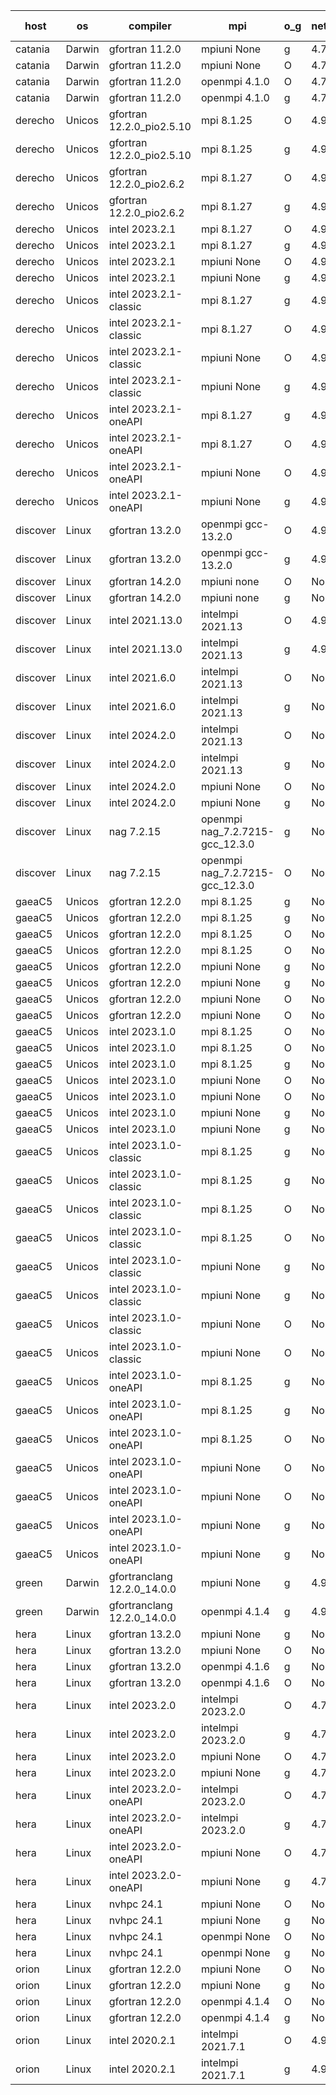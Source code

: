 

| host     | os       | compiler                              | mpi                      | o_g        | netcdf        | build       | u_pass          | u_fail          | s_pass            | s_fail            | e_pass             | e_fail             | nuopc_pass       | nuopc_fail       | artifacts link          |
|----------|----------|---------------------------------------|--------------------------|------------|---------------|-------------|-----------------|-----------------|-------------------|-------------------|--------------------|--------------------|------------------|------------------|-------------------------|
| catania | Darwin | gfortran 11.2.0 | mpiuni None  | g | 4.7.4  | PASS | None | None | None | None | None | None | None | None | <a href="https://github.com/esmf-org/esmf-test-artifacts/tree/c6404ec19cfcd16fd42519d054526ec7ca047c1b/develop/gfortran/11.2.0/g/mpiuni/None" target="_blank">c6404ec</a> | 
| catania | Darwin | gfortran 11.2.0 | mpiuni None  | O | 4.7.4  | PASS | 12530 | 7 | 9 | 0 | 44 | 0 | None | None | <a href="https://github.com/esmf-org/esmf-test-artifacts/tree/92bd0ea5ea868fb710a8e6f0dab6dd7dd6a10790/develop/gfortran/11.2.0/O/mpiuni/None" target="_blank">92bd0ea</a> | 
| catania | Darwin | gfortran 11.2.0 | openmpi 4.1.0  | O | 4.7.4  | PASS | 14204 | 3 | 51 | 0 | 81 | 0 | 56 | 0 | <a href="https://github.com/esmf-org/esmf-test-artifacts/tree/93dc6d2bda1862c634c2d484fbd6c22f830403cf/develop/gfortran/11.2.0/O/openmpi/4.1.0" target="_blank">93dc6d2</a> | 
| catania | Darwin | gfortran 11.2.0 | openmpi 4.1.0  | g | 4.7.4  | PASS | 14204 | 3 | 51 | 0 | 81 | 0 | 56 | 0 | <a href="https://github.com/esmf-org/esmf-test-artifacts/tree/b8a9db1aa4359724a3be559b9702364c7bb6ce8b/develop/gfortran/11.2.0/g/openmpi/4.1.0" target="_blank">b8a9db1</a> | 
| derecho | Unicos | gfortran 12.2.0_pio2.5.10 | mpi 8.1.25  | O | 4.9.2  | PASS | 14207 | 0 | 51 | 0 | 81 | 0 | 56 | 0 | <a href="https://github.com/esmf-org/esmf-test-artifacts/tree/335667491507d7dc95ff7556765d2c7a7cc3e056/develop/gfortran/12.2.0_pio2.5.10/O/mpi/8.1.25" target="_blank">3356674</a> | 
| derecho | Unicos | gfortran 12.2.0_pio2.5.10 | mpi 8.1.25  | g | 4.9.2  | PASS | 14207 | 0 | 51 | 0 | 81 | 0 | 56 | 0 | <a href="https://github.com/esmf-org/esmf-test-artifacts/tree/4f14a9560280690e685f33470e10c0890d9a67d0/develop/gfortran/12.2.0_pio2.5.10/g/mpi/8.1.25" target="_blank">4f14a95</a> | 
| derecho | Unicos | gfortran 12.2.0_pio2.6.2 | mpi 8.1.27  | O | 4.9.2  | PASS | 14207 | 0 | 51 | 0 | 81 | 0 | 56 | 0 | <a href="https://github.com/esmf-org/esmf-test-artifacts/tree/f0b0de80e3d2c49ce96bc94493ed5eac409359ff/develop/gfortran/12.2.0_pio2.6.2/O/mpi/8.1.27" target="_blank">f0b0de8</a> | 
| derecho | Unicos | gfortran 12.2.0_pio2.6.2 | mpi 8.1.27  | g | 4.9.2  | PASS | 14207 | 0 | 51 | 0 | 81 | 0 | 56 | 0 | <a href="https://github.com/esmf-org/esmf-test-artifacts/tree/dce91912cdd6acac4b638bd8e17bdd4e762fdb7b/develop/gfortran/12.2.0_pio2.6.2/g/mpi/8.1.27" target="_blank">dce9191</a> | 
| derecho | Unicos | intel 2023.2.1 | mpi 8.1.27  | O | 4.9.2  | PASS | 14207 | 0 | 51 | 0 | 81 | 0 | 57 | 0 | <a href="https://github.com/esmf-org/esmf-test-artifacts/tree/5d20d42944da43305b8c048b086c265c93d6bb50/develop/intel/2023.2.1/O/mpi/8.1.27" target="_blank">5d20d42</a> | 
| derecho | Unicos | intel 2023.2.1 | mpi 8.1.27  | g | 4.9.2  | PASS | 14207 | 0 | 51 | 0 | 81 | 0 | 57 | 0 | <a href="https://github.com/esmf-org/esmf-test-artifacts/tree/fd7928095184bc50ccbed4e8acfc4ee82ef6774a/develop/intel/2023.2.1/g/mpi/8.1.27" target="_blank">fd79280</a> | 
| derecho | Unicos | intel 2023.2.1 | mpiuni None  | O | 4.9.2  | PASS | 12530 | 7 | 9 | 0 | 44 | 0 | None | None | <a href="https://github.com/esmf-org/esmf-test-artifacts/tree/788fc4623abcc18335ab16c5b83540ef81a47b33/develop/intel/2023.2.1/O/mpiuni/None" target="_blank">788fc46</a> | 
| derecho | Unicos | intel 2023.2.1 | mpiuni None  | g | 4.9.2  | PASS | 12530 | 7 | 9 | 0 | 44 | 0 | None | None | <a href="https://github.com/esmf-org/esmf-test-artifacts/tree/aecfcd4a4b5f0720d3c6c64aa111d22898de7ae2/develop/intel/2023.2.1/g/mpiuni/None" target="_blank">aecfcd4</a> | 
| derecho | Unicos | intel 2023.2.1-classic | mpi 8.1.27  | g | 4.9.2  | PASS | None | None | None | None | None | None | None | None | <a href="https://github.com/esmf-org/esmf-test-artifacts/tree/12aaefa5bde9ba990b35c253768340fac18ceba5/develop/intel/2023.2.1-classic/g/mpi/8.1.27" target="_blank">12aaefa</a> | 
| derecho | Unicos | intel 2023.2.1-classic | mpi 8.1.27  | O | 4.9.2  | PASS | None | None | None | None | None | None | None | None | <a href="https://github.com/esmf-org/esmf-test-artifacts/tree/b14970e12227c4d14b0171abeea2177755755574/develop/intel/2023.2.1-classic/O/mpi/8.1.27" target="_blank">b14970e</a> | 
| derecho | Unicos | intel 2023.2.1-classic | mpiuni None  | O | 4.9.2  | PASS | 12530 | 7 | 9 | 0 | 44 | 0 | None | None | <a href="https://github.com/esmf-org/esmf-test-artifacts/tree/8ed1707d1f55feff6eeeee131bd41ac7b5ada071/develop/intel/2023.2.1-classic/O/mpiuni/None" target="_blank">8ed1707</a> | 
| derecho | Unicos | intel 2023.2.1-classic | mpiuni None  | g | 4.9.2  | PASS | 12530 | 7 | 9 | 0 | 44 | 0 | None | None | <a href="https://github.com/esmf-org/esmf-test-artifacts/tree/043b7302774d6647e8a9b2ab668d3b90d62e9346/develop/intel/2023.2.1-classic/g/mpiuni/None" target="_blank">043b730</a> | 
| derecho | Unicos | intel 2023.2.1-oneAPI | mpi 8.1.27  | g | 4.9.2  | PASS | None | None | None | None | None | None | None | None | <a href="https://github.com/esmf-org/esmf-test-artifacts/tree/144fe1196d771edb5adc9247802a95b5fdb99593/develop/intel/2023.2.1-oneAPI/g/mpi/8.1.27" target="_blank">144fe11</a> | 
| derecho | Unicos | intel 2023.2.1-oneAPI | mpi 8.1.27  | O | 4.9.2  | PASS | None | None | None | None | None | None | None | None | <a href="https://github.com/esmf-org/esmf-test-artifacts/tree/28c0db9d404a826d4aa309832e90a2e704b3f348/develop/intel/2023.2.1-oneAPI/O/mpi/8.1.27" target="_blank">28c0db9</a> | 
| derecho | Unicos | intel 2023.2.1-oneAPI | mpiuni None  | O | 4.9.2  | PASS | 12530 | 7 | 9 | 0 | 44 | 0 | None | None | <a href="https://github.com/esmf-org/esmf-test-artifacts/tree/32e0a46987d4ab05676bbae0c3163d9ff07635ea/develop/intel/2023.2.1-oneAPI/O/mpiuni/None" target="_blank">32e0a46</a> | 
| derecho | Unicos | intel 2023.2.1-oneAPI | mpiuni None  | g | 4.9.2  | PASS | None | None | None | None | None | None | None | None | <a href="https://github.com/esmf-org/esmf-test-artifacts/tree/95fab9901dda2265e2a5fac1a20aad447ff604cd/develop/intel/2023.2.1-oneAPI/g/mpiuni/None" target="_blank">95fab99</a> | 
| discover | Linux | gfortran 13.2.0 | openmpi gcc-13.2.0  | O | 4.9.2  | PASS | 14207 | 0 | 51 | 0 | 81 | 0 | 56 | 0 | <a href="https://github.com/esmf-org/esmf-test-artifacts/tree/7700fbbd22bc7961147cfcf4409fa4bfbf9f9c20/develop/gfortran/13.2.0/O/openmpi/gcc-13.2.0" target="_blank">7700fbb</a> | 
| discover | Linux | gfortran 13.2.0 | openmpi gcc-13.2.0  | g | 4.9.2  | PASS | 14207 | 0 | 51 | 0 | 81 | 0 | 56 | 0 | <a href="https://github.com/esmf-org/esmf-test-artifacts/tree/a6fb4c09f7c256ddb4a42efc04d2e754b0b2ac8e/develop/gfortran/13.2.0/g/openmpi/gcc-13.2.0" target="_blank">a6fb4c0</a> | 
| discover | Linux | gfortran 14.2.0 | mpiuni none  | O | None  | PASS | 12530 | 7 | 9 | 0 | 44 | 0 | None | None | <a href="https://github.com/esmf-org/esmf-test-artifacts/tree/f346163793345b804f512722f9d84540572af446/develop/gfortran/14.2.0/O/mpiuni/none" target="_blank">f346163</a> | 
| discover | Linux | gfortran 14.2.0 | mpiuni none  | g | None  | PASS | 12530 | 7 | 9 | 0 | 44 | 0 | None | None | <a href="https://github.com/esmf-org/esmf-test-artifacts/tree/6a846f00fc0226348658347c6854c667c76a3442/develop/gfortran/14.2.0/g/mpiuni/none" target="_blank">6a846f0</a> | 
| discover | Linux | intel 2021.13.0 | intelmpi 2021.13  | O | 4.9.2  | PASS | 14207 | 0 | 51 | 0 | 81 | 0 | 56 | 0 | <a href="https://github.com/esmf-org/esmf-test-artifacts/tree/ad9dd6207e891bf5171c9d3a4047abdb2418c982/develop/intel/2021.13.0/O/intelmpi/2021.13" target="_blank">ad9dd62</a> | 
| discover | Linux | intel 2021.13.0 | intelmpi 2021.13  | g | 4.9.2  | PASS | 14207 | 0 | 51 | 0 | 81 | 0 | 56 | 0 | <a href="https://github.com/esmf-org/esmf-test-artifacts/tree/081b61fc45cc5fe5f7990dfdea0602cf94873677/develop/intel/2021.13.0/g/intelmpi/2021.13" target="_blank">081b61f</a> | 
| discover | Linux | intel 2021.6.0 | intelmpi 2021.13  | O | None  | PASS | 14207 | 0 | 51 | 0 | 81 | 0 | 56 | 0 | <a href="https://github.com/esmf-org/esmf-test-artifacts/tree/8893adcbb43f39d7897e4eaa0503dd6f9966ec36/develop/intel/2021.6.0/O/intelmpi/2021.13" target="_blank">8893adc</a> | 
| discover | Linux | intel 2021.6.0 | intelmpi 2021.13  | g | None  | PASS | 14207 | 0 | 51 | 0 | 81 | 0 | 56 | 0 | <a href="https://github.com/esmf-org/esmf-test-artifacts/tree/2350fb1211431dd90454f5a2d5f735768ac3cd48/develop/intel/2021.6.0/g/intelmpi/2021.13" target="_blank">2350fb1</a> | 
| discover | Linux | intel 2024.2.0 | intelmpi 2021.13  | O | None  | PASS | 14207 | 0 | 51 | 0 | 81 | 0 | 56 | 0 | <a href="https://github.com/esmf-org/esmf-test-artifacts/tree/0b2a6f5b3dd16e48462c71e43c1eafef49456d32/develop/intel/2024.2.0/O/intelmpi/2021.13" target="_blank">0b2a6f5</a> | 
| discover | Linux | intel 2024.2.0 | intelmpi 2021.13  | g | None  | PASS | 14206 | 1 | 51 | 0 | 81 | 0 | 56 | 0 | <a href="https://github.com/esmf-org/esmf-test-artifacts/tree/85c781f354893c866d73bfe6c2c9a6cce8be7e03/develop/intel/2024.2.0/g/intelmpi/2021.13" target="_blank">85c781f</a> | 
| discover | Linux | intel 2024.2.0 | mpiuni None  | O | None  | PASS | 12530 | 7 | 9 | 0 | 44 | 0 | None | None | <a href="https://github.com/esmf-org/esmf-test-artifacts/tree/48110073ce28e5a3a9e10fc856c51ea5a507db9a/develop/intel/2024.2.0/O/mpiuni/None" target="_blank">4811007</a> | 
| discover | Linux | intel 2024.2.0 | mpiuni None  | g | None  | PASS | 12529 | 8 | 9 | 0 | 44 | 0 | None | None | <a href="https://github.com/esmf-org/esmf-test-artifacts/tree/027c059ad2c481b91f4b739b190bb3a936da521e/develop/intel/2024.2.0/g/mpiuni/None" target="_blank">027c059</a> | 
| discover | Linux | nag 7.2.15 | openmpi nag_7.2.7215-gcc_12.3.0  | g | None  | PASS | 14207 | 0 | 51 | 0 | 81 | 0 | 4 | 52 | <a href="https://github.com/esmf-org/esmf-test-artifacts/tree/298874f955dd152372a5bebc48857aefd7210f6a/develop/nag/7.2.15/g/openmpi/nag_7.2.7215-gcc_12.3.0" target="_blank">298874f</a> | 
| discover | Linux | nag 7.2.15 | openmpi nag_7.2.7215-gcc_12.3.0  | O | None  | PASS | 14206 | 1 | 51 | 0 | 81 | 0 | 4 | 52 | <a href="https://github.com/esmf-org/esmf-test-artifacts/tree/5cf7557b867b65eac26c8b83750e196c894b05a7/develop/nag/7.2.15/O/openmpi/nag_7.2.7215-gcc_12.3.0" target="_blank">5cf7557</a> | 
| gaeaC5 | Unicos | gfortran 12.2.0 | mpi 8.1.25  | g | None  | FAIL | None | None | None | None | None | None | 0 | 56 | <a href="https://github.com/esmf-org/esmf-test-artifacts/tree/b17f4ab64bf92d1bb6255546dd67b5a1a17947e2/develop/gfortran/12.2.0/g/mpi/8.1.25" target="_blank">b17f4ab</a> | 
| gaeaC5 | Unicos | gfortran 12.2.0 | mpi 8.1.25  | g | None  | FAIL | None | None | None | None | None | None | 0 | 56 | <a href="https://github.com/esmf-org/esmf-test-artifacts/tree/02d203433efd377b6a463a19825694eeafbc489e/develop/gfortran/12.2.0/g/mpi/8.1.25" target="_blank">02d2034</a> | 
| gaeaC5 | Unicos | gfortran 12.2.0 | mpi 8.1.25  | O | None  | FAIL | None | None | None | None | None | None | None | None | <a href="https://github.com/esmf-org/esmf-test-artifacts/tree/452a6a4e37ca508ec6ef97e98804198f95db8b52/develop/gfortran/12.2.0/O/mpi/8.1.25" target="_blank">452a6a4</a> | 
| gaeaC5 | Unicos | gfortran 12.2.0 | mpi 8.1.25  | O | None  | FAIL | None | None | None | None | None | None | 0 | 56 | <a href="https://github.com/esmf-org/esmf-test-artifacts/tree/e64defc2ef70a36fa308917b60cf377c152cb5ce/develop/gfortran/12.2.0/O/mpi/8.1.25" target="_blank">e64defc</a> | 
| gaeaC5 | Unicos | gfortran 12.2.0 | mpiuni None  | g | None  | FAIL | None | None | None | None | None | None | None | None | <a href="https://github.com/esmf-org/esmf-test-artifacts/tree/0b8cf8e3e9e0bdf97cea8c4ef73c2e7413e9add5/develop/gfortran/12.2.0/g/mpiuni/None" target="_blank">0b8cf8e</a> | 
| gaeaC5 | Unicos | gfortran 12.2.0 | mpiuni None  | g | None  | FAIL | None | None | None | None | None | None | None | None | <a href="https://github.com/esmf-org/esmf-test-artifacts/tree/972fab7df501d1b984e006fe4b7cdc82f67c2de1/develop/gfortran/12.2.0/g/mpiuni/None" target="_blank">972fab7</a> | 
| gaeaC5 | Unicos | gfortran 12.2.0 | mpiuni None  | O | None  | FAIL | None | None | None | None | None | None | None | None | <a href="https://github.com/esmf-org/esmf-test-artifacts/tree/28a38dd5cb5412f527c8f7fc89a0afb12dcca160/develop/gfortran/12.2.0/O/mpiuni/None" target="_blank">28a38dd</a> | 
| gaeaC5 | Unicos | gfortran 12.2.0 | mpiuni None  | O | None  | FAIL | None | None | None | None | None | None | None | None | <a href="https://github.com/esmf-org/esmf-test-artifacts/tree/fcbb4102e41b68bc140af1c0f04b9c36e9ff0fa3/develop/gfortran/12.2.0/O/mpiuni/None" target="_blank">fcbb410</a> | 
| gaeaC5 | Unicos | intel 2023.1.0 | mpi 8.1.25  | O | None  | FAIL | None | None | None | None | None | None | 0 | 56 | <a href="https://github.com/esmf-org/esmf-test-artifacts/tree/177137c83822db84921b1b94bb97b59ce93a04c0/develop/intel/2023.1.0/O/mpi/8.1.25" target="_blank">177137c</a> | 
| gaeaC5 | Unicos | intel 2023.1.0 | mpi 8.1.25  | O | None  | FAIL | None | None | None | None | None | None | 0 | 56 | <a href="https://github.com/esmf-org/esmf-test-artifacts/tree/5285175555b2b11a04080ecc4b30dd6a90bdfc5b/develop/intel/2023.1.0/O/mpi/8.1.25" target="_blank">5285175</a> | 
| gaeaC5 | Unicos | intel 2023.1.0 | mpi 8.1.25  | g | None  | FAIL | None | None | None | None | None | None | None | None | <a href="https://github.com/esmf-org/esmf-test-artifacts/tree/ae0936f8143fa6dbebcd8a2c8b190cb013a0be52/develop/intel/2023.1.0/g/mpi/8.1.25" target="_blank">ae0936f</a> | 
| gaeaC5 | Unicos | intel 2023.1.0 | mpiuni None  | O | None  | FAIL | None | None | None | None | None | None | None | None | <a href="https://github.com/esmf-org/esmf-test-artifacts/tree/6a6f21b7d0a9a99f4029c836f1d2db437428bdcf/develop/intel/2023.1.0/O/mpiuni/None" target="_blank">6a6f21b</a> | 
| gaeaC5 | Unicos | intel 2023.1.0 | mpiuni None  | O | None  | FAIL | None | None | None | None | None | None | None | None | <a href="https://github.com/esmf-org/esmf-test-artifacts/tree/01578a2662bfddc6700c0e6b216ff44d0056190e/develop/intel/2023.1.0/O/mpiuni/None" target="_blank">01578a2</a> | 
| gaeaC5 | Unicos | intel 2023.1.0 | mpiuni None  | g | None  | FAIL | None | None | None | None | None | None | None | None | <a href="https://github.com/esmf-org/esmf-test-artifacts/tree/bc9efd5ed2a74bc2506662865efbed76f856f615/develop/intel/2023.1.0/g/mpiuni/None" target="_blank">bc9efd5</a> | 
| gaeaC5 | Unicos | intel 2023.1.0 | mpiuni None  | g | None  | FAIL | None | None | None | None | None | None | None | None | <a href="https://github.com/esmf-org/esmf-test-artifacts/tree/56361980ae2f4b9c820553e173b7afdb6d154bec/develop/intel/2023.1.0/g/mpiuni/None" target="_blank">5636198</a> | 
| gaeaC5 | Unicos | intel 2023.1.0-classic | mpi 8.1.25  | g | None  | FAIL | None | None | None | None | None | None | 0 | 56 | <a href="https://github.com/esmf-org/esmf-test-artifacts/tree/2fc3b05e3d625b30160fec524b3222a820432750/develop/intel/2023.1.0-classic/g/mpi/8.1.25" target="_blank">2fc3b05</a> | 
| gaeaC5 | Unicos | intel 2023.1.0-classic | mpi 8.1.25  | g | None  | FAIL | None | None | None | None | None | None | 0 | 56 | <a href="https://github.com/esmf-org/esmf-test-artifacts/tree/9b15536f6dedcfc0fab51ddaf1c68ccea2b4f35d/develop/intel/2023.1.0-classic/g/mpi/8.1.25" target="_blank">9b15536</a> | 
| gaeaC5 | Unicos | intel 2023.1.0-classic | mpi 8.1.25  | O | None  | FAIL | None | None | None | None | None | None | 0 | 56 | <a href="https://github.com/esmf-org/esmf-test-artifacts/tree/ba9e29f69b0bad6e984357c977bf2799eedcadc4/develop/intel/2023.1.0-classic/O/mpi/8.1.25" target="_blank">ba9e29f</a> | 
| gaeaC5 | Unicos | intel 2023.1.0-classic | mpi 8.1.25  | O | None  | FAIL | None | None | None | None | None | None | 0 | 56 | <a href="https://github.com/esmf-org/esmf-test-artifacts/tree/dd4d21244dadf02d55a1cd0084cfe98bb03e32cd/develop/intel/2023.1.0-classic/O/mpi/8.1.25" target="_blank">dd4d212</a> | 
| gaeaC5 | Unicos | intel 2023.1.0-classic | mpiuni None  | g | None  | FAIL | None | None | None | None | None | None | None | None | <a href="https://github.com/esmf-org/esmf-test-artifacts/tree/715de6d5ba7b9bdb22b0e6f1360bed722e0e0a34/develop/intel/2023.1.0-classic/g/mpiuni/None" target="_blank">715de6d</a> | 
| gaeaC5 | Unicos | intel 2023.1.0-classic | mpiuni None  | g | None  | FAIL | None | None | None | None | None | None | None | None | <a href="https://github.com/esmf-org/esmf-test-artifacts/tree/bfe1d4cad56a19af0aebdaf91b4254b09c8e0c0f/develop/intel/2023.1.0-classic/g/mpiuni/None" target="_blank">bfe1d4c</a> | 
| gaeaC5 | Unicos | intel 2023.1.0-classic | mpiuni None  | O | None  | FAIL | None | None | None | None | None | None | None | None | <a href="https://github.com/esmf-org/esmf-test-artifacts/tree/d39627569ebcfe96d4d5c33235224130f0bfacf8/develop/intel/2023.1.0-classic/O/mpiuni/None" target="_blank">d396275</a> | 
| gaeaC5 | Unicos | intel 2023.1.0-classic | mpiuni None  | O | None  | FAIL | None | None | None | None | None | None | None | None | <a href="https://github.com/esmf-org/esmf-test-artifacts/tree/a9c90f3624d4541f691bd9cb1bb2a4441ae67d90/develop/intel/2023.1.0-classic/O/mpiuni/None" target="_blank">a9c90f3</a> | 
| gaeaC5 | Unicos | intel 2023.1.0-oneAPI | mpi 8.1.25  | g | None  | FAIL | None | None | None | None | None | None | 0 | 56 | <a href="https://github.com/esmf-org/esmf-test-artifacts/tree/a6dce2d5fdd19921fbdf2bb0f709c98df14f38c3/develop/intel/2023.1.0-oneAPI/g/mpi/8.1.25" target="_blank">a6dce2d</a> | 
| gaeaC5 | Unicos | intel 2023.1.0-oneAPI | mpi 8.1.25  | g | None  | FAIL | None | None | None | None | None | None | 0 | 56 | <a href="https://github.com/esmf-org/esmf-test-artifacts/tree/fc3f1068ea27aa77638aec80fa0ac0fc324a75b5/develop/intel/2023.1.0-oneAPI/g/mpi/8.1.25" target="_blank">fc3f106</a> | 
| gaeaC5 | Unicos | intel 2023.1.0-oneAPI | mpi 8.1.25  | O | None  | FAIL | None | None | None | None | None | None | 0 | 56 | <a href="https://github.com/esmf-org/esmf-test-artifacts/tree/b7299d978999310309e22cd8784c222fb66a7627/develop/intel/2023.1.0-oneAPI/O/mpi/8.1.25" target="_blank">b7299d9</a> | 
| gaeaC5 | Unicos | intel 2023.1.0-oneAPI | mpiuni None  | O | None  | FAIL | None | None | None | None | None | None | None | None | <a href="https://github.com/esmf-org/esmf-test-artifacts/tree/c5d29a86aa671c5303324981bde438909a87c0fc/develop/intel/2023.1.0-oneAPI/O/mpiuni/None" target="_blank">c5d29a8</a> | 
| gaeaC5 | Unicos | intel 2023.1.0-oneAPI | mpiuni None  | O | None  | FAIL | None | None | None | None | None | None | None | None | <a href="https://github.com/esmf-org/esmf-test-artifacts/tree/f9c7f34feed76c8fafc6c09ebeeb98c7674d25b1/develop/intel/2023.1.0-oneAPI/O/mpiuni/None" target="_blank">f9c7f34</a> | 
| gaeaC5 | Unicos | intel 2023.1.0-oneAPI | mpiuni None  | g | None  | FAIL | None | None | None | None | None | None | None | None | <a href="https://github.com/esmf-org/esmf-test-artifacts/tree/9c73e31b0f861ca38e5437555cc4a39f36a7e5c5/develop/intel/2023.1.0-oneAPI/g/mpiuni/None" target="_blank">9c73e31</a> | 
| gaeaC5 | Unicos | intel 2023.1.0-oneAPI | mpiuni None  | g | None  | FAIL | None | None | None | None | None | None | None | None | <a href="https://github.com/esmf-org/esmf-test-artifacts/tree/26e115e1361b5d11b416ee2f5d30daaed918cba3/develop/intel/2023.1.0-oneAPI/g/mpiuni/None" target="_blank">26e115e</a> | 
| green | Darwin | gfortranclang 12.2.0_14.0.0 | mpiuni None  | g | 4.9.2  | PASS | 12530 | 7 | 9 | 0 | 44 | 0 | None | None | <a href="https://github.com/esmf-org/esmf-test-artifacts/tree/7fd95d6befe2bb7dbbeacee3ed110f0f7754c8c6/develop/gfortranclang/12.2.0_14.0.0/g/mpiuni/None" target="_blank">7fd95d6</a> | 
| green | Darwin | gfortranclang 12.2.0_14.0.0 | openmpi 4.1.4  | g | 4.9.2  | PASS | 14207 | 0 | 51 | 0 | 81 | 0 | 57 | 0 | <a href="https://github.com/esmf-org/esmf-test-artifacts/tree/bd97342212877f51d26eb46f68df7c743894908b/develop/gfortranclang/12.2.0_14.0.0/g/openmpi/4.1.4" target="_blank">bd97342</a> | 
| hera | Linux | gfortran 13.2.0 | mpiuni None  | g | None  | PASS | 12530 | 7 | 9 | 0 | 44 | 0 | None | None | <a href="https://github.com/esmf-org/esmf-test-artifacts/tree/8f0686ad3636e041f5c731328ba7593eecca8a9e/develop/gfortran/13.2.0/g/mpiuni/None" target="_blank">8f0686a</a> | 
| hera | Linux | gfortran 13.2.0 | mpiuni None  | O | None  | PASS | 12530 | 7 | 9 | 0 | 44 | 0 | None | None | <a href="https://github.com/esmf-org/esmf-test-artifacts/tree/9d0ed2a44d267b9861d3edbb0bad57b2244f4510/develop/gfortran/13.2.0/O/mpiuni/None" target="_blank">9d0ed2a</a> | 
| hera | Linux | gfortran 13.2.0 | openmpi 4.1.6  | g | None  | PASS | None | None | None | None | None | None | None | None | <a href="https://github.com/esmf-org/esmf-test-artifacts/tree/12930ae8222fa20c81a41edc90e18ff7e6e0cfd6/develop/gfortran/13.2.0/g/openmpi/4.1.6" target="_blank">12930ae</a> | 
| hera | Linux | gfortran 13.2.0 | openmpi 4.1.6  | O | None  | PASS | 14207 | 0 | 51 | 0 | 81 | 0 | 56 | 0 | <a href="https://github.com/esmf-org/esmf-test-artifacts/tree/86175258d55009221e5436234e1976835036cc2e/develop/gfortran/13.2.0/O/openmpi/4.1.6" target="_blank">8617525</a> | 
| hera | Linux | intel 2023.2.0 | intelmpi 2023.2.0  | O | 4.7.0  | PASS | 14207 | 0 | 51 | 0 | 81 | 0 | 56 | 0 | <a href="https://github.com/esmf-org/esmf-test-artifacts/tree/05e33d7cf386ebd6cc3a393053abbeaa9efc0c07/develop/intel/2023.2.0/O/intelmpi/2023.2.0" target="_blank">05e33d7</a> | 
| hera | Linux | intel 2023.2.0 | intelmpi 2023.2.0  | g | 4.7.0  | PASS | 14207 | 0 | 51 | 0 | 81 | 0 | 56 | 0 | <a href="https://github.com/esmf-org/esmf-test-artifacts/tree/b2454decb3d48e3ca639a4c0c3cf5aa8bcca747f/develop/intel/2023.2.0/g/intelmpi/2023.2.0" target="_blank">b2454de</a> | 
| hera | Linux | intel 2023.2.0 | mpiuni None  | O | 4.7.0  | PASS | None | None | None | None | None | None | None | None | <a href="https://github.com/esmf-org/esmf-test-artifacts/tree/e042e9f01762e28d8e99d0cd987b340a4d2f2f91/develop/intel/2023.2.0/O/mpiuni/None" target="_blank">e042e9f</a> | 
| hera | Linux | intel 2023.2.0 | mpiuni None  | g | 4.7.0  | PASS | None | None | None | None | None | None | None | None | <a href="https://github.com/esmf-org/esmf-test-artifacts/tree/d5b06d57a3b1b82a841872deb0b11e760d785fc1/develop/intel/2023.2.0/g/mpiuni/None" target="_blank">d5b06d5</a> | 
| hera | Linux | intel 2023.2.0-oneAPI | intelmpi 2023.2.0  | O | 4.7.0  | PASS | 14207 | 0 | 50 | 1 | 81 | 0 | 56 | 0 | <a href="https://github.com/esmf-org/esmf-test-artifacts/tree/a1ac499a55319661a0acb7501a7e4eef850caf1c/develop/intel/2023.2.0-oneAPI/O/intelmpi/2023.2.0" target="_blank">a1ac499</a> | 
| hera | Linux | intel 2023.2.0-oneAPI | intelmpi 2023.2.0  | g | 4.7.0  | PASS | 14207 | 0 | 51 | 0 | 81 | 0 | 56 | 0 | <a href="https://github.com/esmf-org/esmf-test-artifacts/tree/19c2c156dd82c40e7774e461359b0909cd945058/develop/intel/2023.2.0-oneAPI/g/intelmpi/2023.2.0" target="_blank">19c2c15</a> | 
| hera | Linux | intel 2023.2.0-oneAPI | mpiuni None  | O | 4.7.0  | PASS | 12530 | 7 | 9 | 0 | 44 | 0 | None | None | <a href="https://github.com/esmf-org/esmf-test-artifacts/tree/20dd4afefd486f13aa37da9047dc5ee0f529e77d/develop/intel/2023.2.0-oneAPI/O/mpiuni/None" target="_blank">20dd4af</a> | 
| hera | Linux | intel 2023.2.0-oneAPI | mpiuni None  | g | 4.7.0  | PASS | 12530 | 7 | 9 | 0 | 44 | 0 | None | None | <a href="https://github.com/esmf-org/esmf-test-artifacts/tree/13257f569f809772087bb392de6322359f017713/develop/intel/2023.2.0-oneAPI/g/mpiuni/None" target="_blank">13257f5</a> | 
| hera | Linux | nvhpc 24.1 | mpiuni None  | O | None  | PASS | 12530 | 7 | 9 | 0 | 44 | 0 | None | None | <a href="https://github.com/esmf-org/esmf-test-artifacts/tree/5def40aa108a411acc4fa1fc04b12345e02e6191/develop/nvhpc/24.1/O/mpiuni/None" target="_blank">5def40a</a> | 
| hera | Linux | nvhpc 24.1 | mpiuni None  | g | None  | PASS | 12530 | 7 | 9 | 0 | 44 | 0 | None | None | <a href="https://github.com/esmf-org/esmf-test-artifacts/tree/90d4849ebf0ac96d4195a2ac342f0e897736c300/develop/nvhpc/24.1/g/mpiuni/None" target="_blank">90d4849</a> | 
| hera | Linux | nvhpc 24.1 | openmpi None  | O | None  | PASS | 14207 | 0 | 51 | 0 | 81 | 0 | 56 | 0 | <a href="https://github.com/esmf-org/esmf-test-artifacts/tree/10cadc0ac9a9a416c683f78ce6f4759c8fed6c90/develop/nvhpc/24.1/O/openmpi/None" target="_blank">10cadc0</a> | 
| hera | Linux | nvhpc 24.1 | openmpi None  | g | None  | PASS | 14207 | 0 | 51 | 0 | 81 | 0 | 56 | 0 | <a href="https://github.com/esmf-org/esmf-test-artifacts/tree/1966d618aa4f8ac872f7576e73c2697c476915ef/develop/nvhpc/24.1/g/openmpi/None" target="_blank">1966d61</a> | 
| orion | Linux | gfortran 12.2.0 | mpiuni None  | O | None  | PASS | 12530 | 7 | 9 | 0 | 44 | 0 | None | None | <a href="https://github.com/esmf-org/esmf-test-artifacts/tree/c0f31610d39885c7fce9b4211f158bea6b3dd7d8/develop/gfortran/12.2.0/O/mpiuni/None" target="_blank">c0f3161</a> | 
| orion | Linux | gfortran 12.2.0 | mpiuni None  | g | None  | PASS | 12530 | 7 | 9 | 0 | 44 | 0 | None | None | <a href="https://github.com/esmf-org/esmf-test-artifacts/tree/b6c77aac8ed2d351965c35310353b11a20ee7494/develop/gfortran/12.2.0/g/mpiuni/None" target="_blank">b6c77aa</a> | 
| orion | Linux | gfortran 12.2.0 | openmpi 4.1.4  | O | None  | PASS | 14207 | 0 | 51 | 0 | 81 | 0 | 44 | 12 | <a href="https://github.com/esmf-org/esmf-test-artifacts/tree/8b0a197d6511978dff288fe986bc7293a4be235f/develop/gfortran/12.2.0/O/openmpi/4.1.4" target="_blank">8b0a197</a> | 
| orion | Linux | gfortran 12.2.0 | openmpi 4.1.4  | g | None  | PASS | 14207 | 0 | 51 | 0 | 81 | 0 | 44 | 12 | <a href="https://github.com/esmf-org/esmf-test-artifacts/tree/ecb9db91df9128fbe9d94360e0c113d62c6113c5/develop/gfortran/12.2.0/g/openmpi/4.1.4" target="_blank">ecb9db9</a> | 
| orion | Linux | intel 2020.2.1 | intelmpi 2021.7.1  | O | 4.9.2  | PASS | 14207 | 0 | 51 | 0 | 81 | 0 | 44 | 12 | <a href="https://github.com/esmf-org/esmf-test-artifacts/tree/ed8d272a50d598dc58d0fdcceaccd1e1d96c078b/develop/intel/2020.2.1/O/intelmpi/2021.7.1" target="_blank">ed8d272</a> | 
| orion | Linux | intel 2020.2.1 | intelmpi 2021.7.1  | g | 4.9.2  | PASS | 14207 | 0 | 51 | 0 | 81 | 0 | 44 | 12 | <a href="https://github.com/esmf-org/esmf-test-artifacts/tree/705129bf27c195f021360428d420aa64a6c812ec/develop/intel/2020.2.1/g/intelmpi/2021.7.1" target="_blank">705129b</a> | 
